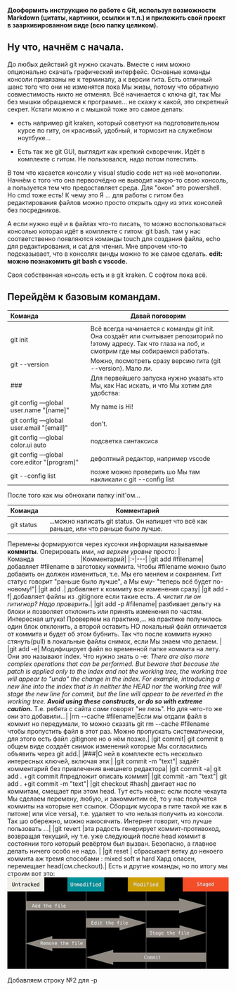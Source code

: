 __Дооформить инструкцию по работе с Git, используя возможности Markdown (цитаты, картинки, ссылки и т.п.) и приложить свой проект в заархивированном виде (всю папку целиком).__

## Ну что, начнём с начала.
До любых действий git нужно скачать. Вместе с ним можно опционально скачать графический интерфейс. 
Основные команды консоли привязаны не к терминалу, а к версии гита. Есть отличный шанс того что они не изменятся пока Мы живы, потому что обратную совместимость никто не отменял.
Всё начинается с ключа git, так Мы без мышки обращаемся к программе... не скажу к какой, это секретный секрет. Кстати можно и с мышкой тоже это самое делать:

*  есть например git kraken, который советуют на подготовительном курсе по гиту, он красивый, удобный, и тормозит на служебном ноутбуке...

*  Есть так же git GUI, выглядит как крепкий скворечник. Идёт в комплекте с гитом. Не пользовался, надо потом потестить.

 В том что касается консоли у visual studio code нет на неё монополии. Начнём с того что она первоочёдно не выводит какую-то свою консоль, а пользуется тем что предоставляет среда. Для "окон" это powershell. Но cmd тоже есть! К чему это Я ... для работы с гитом без редактирования файлов можно просто открыть одну из этих консолей без посредников.

 А если нужно ещё и в файлах что-то писать, то можно воспользоваться консолью которая идёт в комплекте с гитом: git bash. там у нас соответственно появляются команды touch для создания файла, echo для редактирования, и cat для чтения. Мне впрочем что-то подсказывает, что в консолях винды можно то же самое сделать.
 __edit: можно познакомить git bash с vscode.__

Своя собственная консоль есть и в git kraken. С софтом пока всё.

## Перейдём к базовым командам.
|Команда&nbsp;&nbsp;&nbsp;&nbsp;&nbsp;&nbsp;&nbsp;&nbsp;&nbsp;&nbsp;&nbsp;&nbsp;&nbsp;&nbsp;&nbsp;&nbsp;&nbsp;&nbsp;&nbsp;&nbsp;|Давай поговорим|
|:-|---|
|||
|git init|Всё всегда начинается с команды git init.  Она создаёт или считывает репозиторий по !этому адресу. Так что глаза на лоб, и смотрим где мы собираемся работать.|
|git --version|Можно, посмотреть сразу версию гита (git --version). Мало ли.|
|###|Для первейшего запуска нужно указать кто Мы, как Нас искать, и что Мы хотим для удобства:|
|git config —global user.name "[name]"|My name is Hi!| 
|git config —global user.email "[email]"|don't.|
|git config —global color.ui auto|подсветка синтаксиса|
|git config —global core.editor "[program]"|дефолтный редактор, например vscode|
|git --config list|позже можно проверить шо Мы там накликали с git --config list|

После того как мы обнюхали папку init'ом...


|Команда&nbsp;&nbsp;&nbsp; |Комментарий|
|:-|---|
|git status| ...можно написать git status. Он напишет что всё как раньше, или что раньше было лучше.|

Перемены формируются через кусочки информации называемые **коммиты**. Оперировать ими, _на верхем уровне_ просто:
|Команда&nbsp;&nbsp;&nbsp;&nbsp;&nbsp;&nbsp;&nbsp;&nbsp;&nbsp;&nbsp;&nbsp;&nbsp;&nbsp;&nbsp;&nbsp;&nbsp;&nbsp;&nbsp;&nbsp;&nbsp;&nbsp;&nbsp;&nbsp;&nbsp;&nbsp;&nbsp; |Комментарий|
|:-|---|
|git add  #filename|добавляет #filename в заготовку коммита. Чтобы #filename можно было добавить он должен измениться, т.е. Мы его меняем и сохраняем. Гит статус говорит "раньше было лучше", а Мы ему- "теперь всё будет по-новому!"|
|git add .| добавляет к коммиту все изменения сразу|
|git add -f| добавляет файлы из .gitignore если такие есть. _А чистит ли он гитигнор? Надо проверить._|
|git add -p #filename| разбивает дельту на блоки и позволяет отклонить или принять изменения по частям. Интересная штука! Проверяем на практике,... на практике получилось один блок отклонить, а второй оставить НО локальный файл отличается от коммита и будет об этом бубнить. Так что после коммита нужно стянуть(pull) в локальные файлы снимок, если Мы знаем что делаем. |
|git add -e| Модифицирует файл во временной папке коммита на лету. Они это называют index. Что нужно знать о -e: _There are also more complex operations that can be performed. But beware that because the patch is applied only to the index and not the working tree, the working tree will appear to "undo" the change in the index. For example, introducing a new line into the index that is in neither the HEAD nor the working tree will stage the new line for commit, but the line will appear to be reverted in the working tree. **Avoid using these constructs, or do so with extreme caution.**_ Т.е. ребята с сайта _сами_ говорят "не лезь". Но для чего-то же они это добавили...|
|rm --cache #filename|Если мы отдали файл в коммит но передумали, то можно сказать git rm --cache #filename чтобы пропустить файл в этот раз. Можно пропускать систематически, для этого есть файл .gitignore но о нём позже.|
|git commit| git commit в общем виде создаёт снимок изменений которые Мы согласились объявить через git add.|
|###|С ней в комплекте есть несколько интересных ключей, включая эти:|
|git commit -m "text"| задаёт комментарий без привлечения внешнего редактора|
|git commit -a| git add . +git commit #предложит описать коммит|
|git commit -am "text"| git add . +git commit -m "text"|
|git checkout #hash| двигает нас по коммитам, смещает при этом head. Тут есть нюанс: если после чекаута Мы сделаем перемену, любую, и закоммитим её, то у нас получатся коммиты на которые нет ссылок. Сборщик мусора в гите такой же как в питоне( или vice versa), т.е. удаляет то что нельзя получить из консоли. Так шо обережно, можно накосячить. Интернет говорит, что лучше пользовать ...|
|git revert |эта радость генерирует коммит-противоход, возвращая текущий, ну т.е. уже следующий после head коммит в состоянии того который ревёртом был вызван. Безопасно, а главное делать ничего особо не надо. |
|git reset | сбрасывает ветку до некоего коммита аж тремя способами : mixed soft и hard
Хард опасен, перемещает head(см.checkout).|
Есть и другие команды, но по итогу мы строим вот это: ![здесь не будет вашей рекламы...](Стадии_принятия_файла.jpg)

Добавляем строку №2 для -p